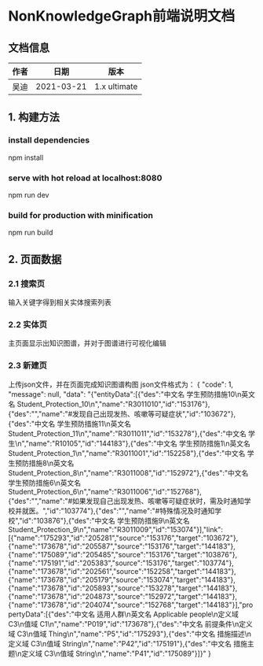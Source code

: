 # NonKnowledgeGraph前端说明文档
## 文档信息
| 作者   | 日期       | 版本 |
| ------| ---------- | ---- |
| 吴迪   | 2021-03-21 | 1.x ultimate |
## 1. 构建方法
### install dependencies
npm install

### serve with hot reload at localhost:8080
npm run dev

### build for production with minification
npm run build

## 2. 页面数据
### 2.1 搜索页
输入关键字得到相关实体搜索列表

### 2.2 实体页
主页面显示出知识图谱，并对于图谱进行可视化编辑

### 2.3 新建页
上传json文件，并在页面完成知识图谱构图
json文件格式为：
{
  "code": 1,
  "message": null,
  "data": "{\"entityData\":[{\"des\":\"中文名 学生预防措施10\\n英文名 Student_Protection_10\\n\",\"name\":\"R3011010\",\"id\":\"153176\"},{\"des\":\"\",\"name\":\"#发现自己出现发热、咳嗽等可疑症状\",\"id\":\"103672\"},{\"des\":\"中文名 学生预防措施11\\n英文名 Student_Protection_11\\n\",\"name\":\"R3011011\",\"id\":\"153278\"},{\"des\":\"中文名 学生\\n\",\"name\":\"R10105\",\"id\":\"144183\"},{\"des\":\"中文名 学生预防措施1\\n英文名 Student_Protection_1\\n\",\"name\":\"R3011001\",\"id\":\"152258\"},{\"des\":\"中文名 学生预防措施8\\n英文名 Student_Protection_8\\n\",\"name\":\"R3011008\",\"id\":\"152972\"},{\"des\":\"中文名 学生预防措施6\\n英文名 Student_Protection_6\\n\",\"name\":\"R3011006\",\"id\":\"152768\"},{\"des\":\"\",\"name\":\"#如果发现自己出现发热、咳嗽等可疑症状时，需及时通知学校并就医。\",\"id\":\"103774\"},{\"des\":\"\",\"name\":\"#特殊情况及时通知学校\",\"id\":\"103876\"},{\"des\":\"中文名 学生预防措施9\\n英文名 Student_Protection_9\\n\",\"name\":\"R3011009\",\"id\":\"153074\"}],\"link\":[{\"name\":\"175293\",\"id\":\"205281\",\"source\":\"153176\",\"target\":\"103672\"},{\"name\":\"173678\",\"id\":\"205587\",\"source\":\"153176\",\"target\":\"144183\"},{\"name\":\"175089\",\"id\":\"205485\",\"source\":\"153176\",\"target\":\"103876\"},{\"name\":\"175191\",\"id\":\"205383\",\"source\":\"153176\",\"target\":\"103774\"},{\"name\":\"173678\",\"id\":\"202561\",\"source\":\"152258\",\"target\":\"144183\"},{\"name\":\"173678\",\"id\":\"205179\",\"source\":\"153074\",\"target\":\"144183\"},{\"name\":\"173678\",\"id\":\"205893\",\"source\":\"153278\",\"target\":\"144183\"},{\"name\":\"173678\",\"id\":\"204873\",\"source\":\"152972\",\"target\":\"144183\"},{\"name\":\"173678\",\"id\":\"204074\",\"source\":\"152768\",\"target\":\"144183\"}],\"propertyData\":[{\"des\":\"中文名 适用人群\\n英文名 Applicable people\\n定义域 C3\\n值域 C1\\n\",\"name\":\"P019\",\"id\":\"173678\"},{\"des\":\"中文名 前提条件\\n定义域 C3\\n值域 Thing\\n\",\"name\":\"P5\",\"id\":\"175293\"},{\"des\":\"中文名 措施描述\\n定义域 C3\\n值域 String\\n\",\"name\":\"P42\",\"id\":\"175191\"},{\"des\":\"中文名 措施主题\\n定义域 C3\\n值域 String\\n\",\"name\":\"P41\",\"id\":\"175089\"}]}"
}


